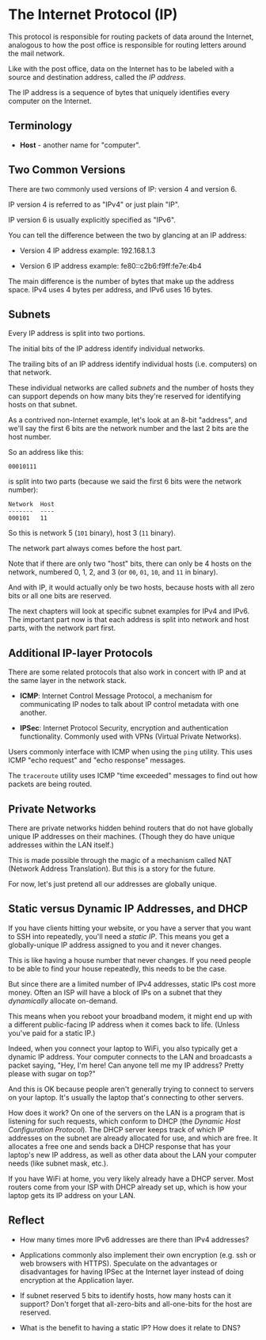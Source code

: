 # The Internet Protocol (IP)

This protocol is responsible for routing packets of data around the
Internet, analogous to how the post office is responsible for routing
letters around the mail network.

Like with the post office, data on the Internet has to be labeled with a
source and destination address, called the _IP address_.

The IP address is a sequence of bytes that uniquely identifies every
computer on the Internet.

## Terminology

* **Host** - another name for "computer".

## Two Common Versions

There are two commonly used versions of IP: version 4 and version 6.

IP version 4 is referred to as "IPv4" or just plain "IP".

IP version 6 is usually explicitly specified as "IPv6".

You can tell the difference between the two by glancing at an IP
address:

* Version 4 IP address example: 192.168.1.3

* Version 6 IP address example: fe80::c2b6:f9ff:fe7e:4b4

The main difference is the number of bytes that make up the address
space. IPv4 uses 4 bytes per address, and IPv6 uses 16 bytes.

## Subnets

Every IP address is split into two portions.

The initial bits of the IP address identify individual networks.

The trailing bits of an IP address identify individual hosts (i.e.
computers) on that network.

These individual networks are called _subnets_ and the number of hosts
they can support depends on how many bits they're reserved for
identifying hosts on that subnet.

As a contrived non-Internet example, let's look at an 8-bit "address",
and we'll say the first 6 bits are the network number and the last 2
bits are the host number.

So an address like this:

``` {.default}
00010111
```

is split into two parts (because we said the first 6 bits were the
network number):

``` {.default}
Network  Host
-------  ----
000101   11
```

So this is network 5 (`101` binary), host 3 (`11` binary).

The network part always comes before the host part.

Note that if there are only two "host" bits, there can only be 4 hosts
on the network, numbered 0, 1, 2, and 3 (or `00`, `01`, `10`, and `11`
in binary).

And with IP, it would actually only be two hosts, because hosts with
all zero bits or all one bits are reserved.

The next chapters will look at specific subnet examples for IPv4 and
IPv6. The important part now is that each address is split into network
and host parts, with the network part first.

## Additional IP-layer Protocols

There are some related protocols that also work in concert with IP and
at the same layer in the network stack.

* **ICMP**: Internet Control Message Protocol, a mechanism for
  communicating IP nodes to talk about IP control metadata with one
  another.

* **IPSec**: Internet Protocol Security, encryption and authentication
  functionality. Commonly used with VPNs (Virtual Private Networks).

Users commonly interface with ICMP when using the `ping` utility. This
uses ICMP "echo request" and "echo response" messages.

The `traceroute` utility uses ICMP "time exceeded" messages to find out
how packets are being routed.

## Private Networks

There are private networks hidden behind routers that do not have
globally unique IP addresses on their machines. (Though they do have
unique addresses within the LAN itself.)

This is made possible through the magic of a mechanism called NAT
(Network Address Translation). But this is a story for the future.

For now, let's just pretend all our addresses are globally unique.

## Static versus Dynamic IP Addresses, and DHCP

If you have clients hitting your website, or you have a server that you
want to SSH into repeatedly, you'll need a _static IP_. This means you
get a globally-unique IP address assigned to you and it never changes.

This is like having a house number that never changes. If you need
people to be able to find your house repeatedly, this needs to be the
case.

But since there are a limited number of IPv4 addresses, static IPs cost
more money. Often an ISP will have a block of IPs on a subnet that they
_dynamically_ allocate on-demand.

This means when you reboot your broadband modem, it might end up with a
different public-facing IP address when it comes back to life. (Unless
you've paid for a static IP.)

Indeed, when you connect your laptop to WiFi, you also typically get a
dynamic IP address. Your computer connects to the LAN and broadcasts a
packet saying, "Hey, I'm here! Can anyone tell me my IP address? Pretty
please with sugar on top?"

And this is OK because people aren't generally trying to connect to
servers on your laptop. It's usually the laptop that's connecting to
other servers.

How does it work? On one of the servers on the LAN is a program that is
listening for such requests, which conform to DHCP (the _Dynamic Host
Configuration Protocol_). The DHCP server keeps track of which IP
addresses on the subnet are already allocated for use, and which are
free. It allocates a free one and sends back a DHCP response that has
your laptop's new IP address, as well as other data about the LAN your
computer needs (like subnet mask, etc.).

If you have WiFi at home, you very likely already have a DHCP server.
Most routers come from your ISP with DHCP already set up, which is how
your laptop gets its IP address on your LAN.

## Reflect

* How many times more IPv6 addresses are there than IPv4 addresses?

* Applications commonly also implement their own encryption (e.g. ssh or
  web browsers with HTTPS). Speculate on the advantages or disadvantages
  for having IPSec at the Internet layer instead of doing encryption at
  the Application layer.

* If subnet reserved 5 bits to identify hosts, how many hosts can it
  support? Don't forget that all-zero-bits and all-one-bits for the host
  are reserved.

* What is the benefit to having a static IP? How does it relate to DNS?
